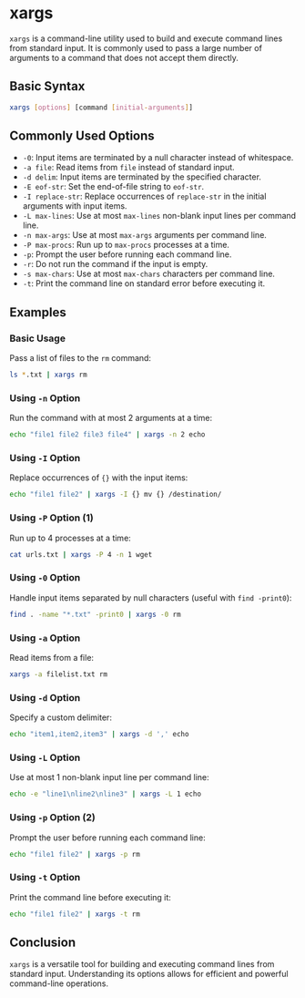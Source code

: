 # xargs

`xargs` is a command-line utility used to build and execute command lines from standard input. It is commonly used to pass a large number of arguments to a command that does not accept them directly.

## Basic Syntax

```sh
xargs [options] [command [initial-arguments]]
```

## Commonly Used Options

- `-0`: Input items are terminated by a null character instead of whitespace.
- `-a file`: Read items from `file` instead of standard input.
- `-d delim`: Input items are terminated by the specified character.
- `-E eof-str`: Set the end-of-file string to `eof-str`.
- `-I replace-str`: Replace occurrences of `replace-str` in the initial arguments with input items.
- `-L max-lines`: Use at most `max-lines` non-blank input lines per command line.
- `-n max-args`: Use at most `max-args` arguments per command line.
- `-P max-procs`: Run up to `max-procs` processes at a time.
- `-p`: Prompt the user before running each command line.
- `-r`: Do not run the command if the input is empty.
- `-s max-chars`: Use at most `max-chars` characters per command line.
- `-t`: Print the command line on standard error before executing it.

## Examples

### Basic Usage

Pass a list of files to the `rm` command:

```sh
ls *.txt | xargs rm
```

### Using `-n` Option

Run the command with at most 2 arguments at a time:

```sh
echo "file1 file2 file3 file4" | xargs -n 2 echo
```

### Using `-I` Option

Replace occurrences of `{}` with the input items:

```sh
echo "file1 file2" | xargs -I {} mv {} /destination/
```

### Using `-P` Option (1)

Run up to 4 processes at a time:

```sh
cat urls.txt | xargs -P 4 -n 1 wget
```

### Using `-0` Option

Handle input items separated by null characters (useful with `find -print0`):

```sh
find . -name "*.txt" -print0 | xargs -0 rm
```

### Using `-a` Option

Read items from a file:

```sh
xargs -a filelist.txt rm
```

### Using `-d` Option

Specify a custom delimiter:

```sh
echo "item1,item2,item3" | xargs -d ',' echo
```

### Using `-L` Option

Use at most 1 non-blank input line per command line:

```sh
echo -e "line1\nline2\nline3" | xargs -L 1 echo
```

### Using `-p` Option (2)

Prompt the user before running each command line:

```sh
echo "file1 file2" | xargs -p rm
```

### Using `-t` Option

Print the command line before executing it:

```sh
echo "file1 file2" | xargs -t rm
```

## Conclusion

`xargs` is a versatile tool for building and executing command lines from standard input. Understanding its options allows for efficient and powerful command-line operations.